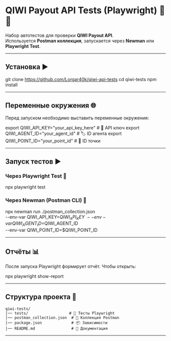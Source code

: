 # QIWI Payout API Tests (Playwright) 💸🧪

Набор автотестов для проверки **QIWI Payout API**.  
Используется **Postman коллекция**, запускается через **Newman** или **Playwright Test**.

---

## Установка ▶️


git clone https://github.com/Lorgar40k/qiwi-api-tests
cd qiwi-tests
npm install


---

## Переменные окружения 🌐

Перед запуском необходимо выставить переменные окружения:


export QIWI_API_KEY="your_api_key_here"        # 🔑 API ключ
export QIWI_AGENT_ID="your_agent_id"           # 🏷️ ID агента
export QIWI_POINT_ID="your_point_id"           # 📍 ID точки

---

## Запуск тестов ▶️

### Через Playwright Test 🚀


npx playwright test


### Через Newman (Postman CLI) 📝


npx newman run ./postman_collection.json \
  --env-var QIWI_API_KEY=$QIWI_API_KEY \
  --env-var QIWI_AGENT_ID=$QIWI_AGENT_ID \
  --env-var QIWI_POINT_ID=$QIWI_POINT_ID


---

## Отчёты 📊

После запуска Playwright формирует отчёт. Чтобы открыть:


npx playwright show-report

---

## Структура проекта 📂

```
qiwi-tests/
│── tests/                  # 🧪 Тесты Playwright
│── postman_collection.json  # 📝 Коллекция Postman
│── package.json             # 📦 Зависимости
│── README.md                # 📖 Документация
```

---

